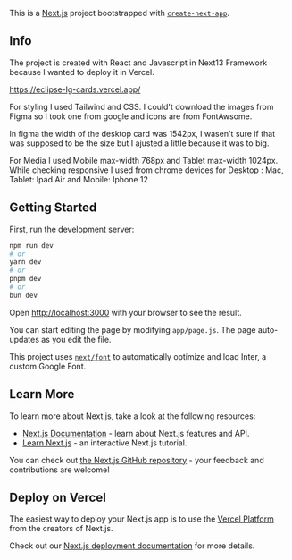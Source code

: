This is a [Next.js](https://nextjs.org/) project bootstrapped with [`create-next-app`](https://github.com/vercel/next.js/tree/canary/packages/create-next-app).

## Info

The project is created with React and Javascript in Next13 Framework because I wanted to deploy it in Vercel.

https://eclipse-lg-cards.vercel.app/

For styling I used Tailwind and CSS.
I could't download the images from Figma so I took one from google and icons are from FontAwsome.

In figma the width of the desktop card was 1542px,
I wasen't sure if that was supposed to be the size but I ajusted a little because it was to big.

For Media I used Mobile max-width 768px and Tablet max-width 1024px.
While checking responsive I used from chrome devices for Desktop : Mac, Tablet: Ipad Air and Mobile: Iphone 12

##

##

##

##

##

## Getting Started

First, run the development server:

```bash
npm run dev
# or
yarn dev
# or
pnpm dev
# or
bun dev
```

Open [http://localhost:3000](http://localhost:3000) with your browser to see the result.

You can start editing the page by modifying `app/page.js`. The page auto-updates as you edit the file.

This project uses [`next/font`](https://nextjs.org/docs/basic-features/font-optimization) to automatically optimize and load Inter, a custom Google Font.

## Learn More

To learn more about Next.js, take a look at the following resources:

- [Next.js Documentation](https://nextjs.org/docs) - learn about Next.js features and API.
- [Learn Next.js](https://nextjs.org/learn) - an interactive Next.js tutorial.

You can check out [the Next.js GitHub repository](https://github.com/vercel/next.js/) - your feedback and contributions are welcome!

## Deploy on Vercel

The easiest way to deploy your Next.js app is to use the [Vercel Platform](https://vercel.com/new?utm_medium=default-template&filter=next.js&utm_source=create-next-app&utm_campaign=create-next-app-readme) from the creators of Next.js.

Check out our [Next.js deployment documentation](https://nextjs.org/docs/deployment) for more details.
